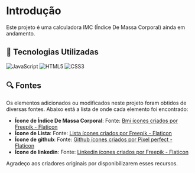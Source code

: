 # Introdução

Este projeto é uma calculadora IMC (Índice De Massa Corporal) ainda em andamento.

## 🧠 Tecnologias Utilizadas

![JavaScript](https://img.shields.io/badge/javascript-%23323330.svg?style=for-the-badge&logo=javascript&logoColor=%23F7DF1E) ![HTML5](https://img.shields.io/badge/html5-%23E34F26.svg?style=for-the-badge&logo=html5&logoColor=white) ![CSS3](https://img.shields.io/badge/css3-%231572B6.svg?style=for-the-badge&logo=css3&logoColor=white)

## 🔍 Fontes

Os elementos adicionados ou modificados neste projeto foram obtidos de diversas fontes. Abaixo está a lista de onde cada elemento foi encontrado:

- **Ícone de Índice De Massa Corporal**: Fonte: <a href="https://www.flaticon.com/br/icones-gratis/bmi" title="bmi ícones">Bmi ícones criados por Freepik - Flaticon</a>
- **Ícone de Lista**: Fonte: <a href="https://www.flaticon.com/br/icones-gratis/lista" title="lista ícones">Lista ícones criados por Freepik - Flaticon</a>
- **Ícone de github**: Fonte: <a href="https://www.flaticon.com/br/icones-gratis/github" title="github ícones">Github ícones criados por Pixel perfect - Flaticon</a>
- **Ícone de linkedin**: Fonte: <a href="https://www.flaticon.com/br/icones-gratis/linkedin" title="linkedin ícones">Linkedin ícones criados por Freepik - Flaticon</a>

Agradeço aos criadores originais por disponibilizarem esses recursos.
